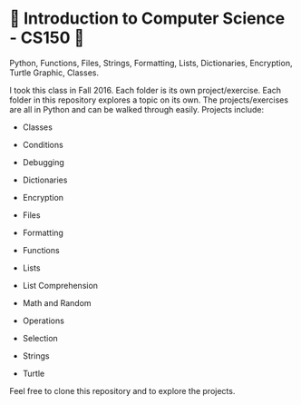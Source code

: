 # :snake: Introduction to Computer Science - CS150 :turtle:

Python, Functions, Files, Strings, Formatting, Lists, Dictionaries, Encryption, Turtle Graphic, Classes.

I took this class in Fall 2016. Each folder is its own project/exercise. Each folder in this repository explores a topic on its own. The projects/exercises are all in Python and can be walked through easily. Projects include:

* Classes

* Conditions

* Debugging

* Dictionaries

* Encryption

* Files

* Formatting

* Functions

* Lists

* List Comprehension

* Math and Random

* Operations

* Selection

* Strings

* Turtle

Feel free to clone this repository and to explore the projects.
